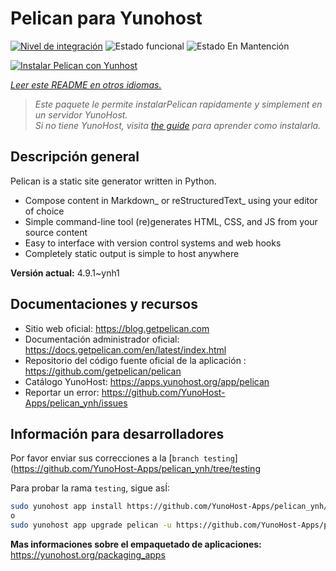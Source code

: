 <!--
Este archivo README esta generado automaticamente<https://github.com/YunoHost/apps/tree/master/tools/readme_generator>
No se debe editar a mano.
-->

# Pelican para Yunohost

[![Nivel de integración](https://dash.yunohost.org/integration/pelican.svg)](https://dash.yunohost.org/appci/app/pelican) ![Estado funcional](https://ci-apps.yunohost.org/ci/badges/pelican.status.svg) ![Estado En Mantención](https://ci-apps.yunohost.org/ci/badges/pelican.maintain.svg)

[![Instalar Pelican con Yunhost](https://install-app.yunohost.org/install-with-yunohost.svg)](https://install-app.yunohost.org/?app=pelican)

*[Leer este README en otros idiomas.](./ALL_README.md)*

> *Este paquete le permite instalarPelican rapidamente y simplement en un servidor YunoHost.*  
> *Si no tiene YunoHost, visita [the guide](https://yunohost.org/install) para aprender como instalarla.*

## Descripción general

Pelican is a static site generator written in Python.

* Compose content in Markdown_ or reStructuredText_ using your editor of choice
* Simple command-line tool (re)generates HTML, CSS, and JS from your source content
* Easy to interface with version control systems and web hooks
* Completely static output is simple to host anywhere


**Versión actual:** 4.9.1~ynh1
## Documentaciones y recursos

- Sitio web oficial: <https://blog.getpelican.com>
- Documentación administrador oficial: <https://docs.getpelican.com/en/latest/index.html>
- Repositorio del código fuente oficial de la aplicación : <https://github.com/getpelican/pelican>
- Catálogo YunoHost: <https://apps.yunohost.org/app/pelican>
- Reportar un error: <https://github.com/YunoHost-Apps/pelican_ynh/issues>

## Información para desarrolladores

Por favor enviar sus correcciones a la [`branch testing`](https://github.com/YunoHost-Apps/pelican_ynh/tree/testing

Para probar la rama `testing`, sigue asÍ:

```bash
sudo yunohost app install https://github.com/YunoHost-Apps/pelican_ynh/tree/testing --debug
o
sudo yunohost app upgrade pelican -u https://github.com/YunoHost-Apps/pelican_ynh/tree/testing --debug
```

**Mas informaciones sobre el empaquetado de aplicaciones:** <https://yunohost.org/packaging_apps>
